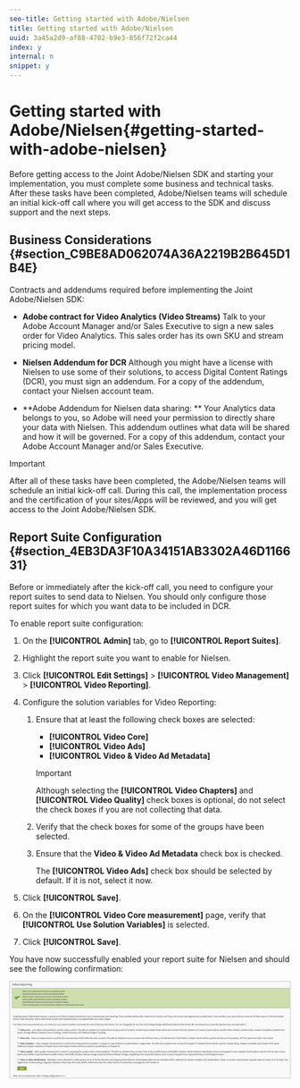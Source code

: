 ```yaml
---
seo-title: Getting started with Adobe/Nielsen
title: Getting started with Adobe/Nielsen
uuid: 3a45a2d9-af88-4702-b9e3-856f72f2ca44
index: y
internal: n
snippet: y
---
```


# Getting started with Adobe/Nielsen{#getting-started-with-adobe-nielsen}

Before getting access to the Joint Adobe/Nielsen SDK and starting your implementation, you must complete some business and technical tasks. After these tasks have been completed, Adobe/Nielsen teams will schedule an initial kick-off call where you will get access to the SDK and discuss support and the next steps.

## Business Considerations {#section_C9BE8AD062074A36A2219B2B645D1B4E}

Contracts and addendums required before implementing the Joint Adobe/Nielsen SDK:

* **Adobe contract for Video Analytics (Video Streams)** Talk to your Adobe Account Manager and/or Sales Executive to sign a new sales order for Video Analytics. This sales order has its own SKU and stream pricing model. 

* **Nielsen Addendum for DCR** Although you might have a license with Nielsen to use some of their solutions, to access Digital Content Ratings (DCR), you must sign an addendum. For a copy of the addendum, contact your Nielsen account team. 

* **Adobe Addendum for Nielsen data sharing: ** Your Analytics data belongs to you, so Adobe will need your permission to directly share your data with Nielsen. This addendum outlines what data will be shared and how it will be governed. For a copy of this addendum, contact your Adobe Account Manager and/or Sales Executive.

>[!IMPORTANT]
>
>After all of these tasks have been completed, the Adobe/Nielsen teams will schedule an initial kick-off call. During this call, the implementation process and the certification of your sites/Apps will be reviewed, and you will get access to the Joint Adobe/Nielsen SDK.

## Report Suite Configuration {#section_4EB3DA3F10A34151AB3302A46D116631}

Before or immediately after the kick-off call, you need to configure your report suites to send data to Nielsen. You should only configure those report suites for which you want data to be included in DCR.

To enable report suite configuration:

1. On the **[!UICONTROL Admin]** tab, go to **[!UICONTROL Report Suites]**. 

1. Highlight the report suite you want to enable for Nielsen. 
1. Click **[!UICONTROL Edit Settings]** > **[!UICONTROL Video Management]** > **[!UICONTROL Video Reporting]**. 
1. Configure the solution variables for Video Reporting:

    1. Ensure that at least the following check boxes are selected:

        * **[!UICONTROL Video Core]** 
        * **[!UICONTROL Video Ads]** 
        * **[!UICONTROL Video & Video Ad Metadata]**

       >[!IMPORTANT]
       >
       >Although selecting the **[!UICONTROL Video Chapters]** and **[!UICONTROL Video Quality]** check boxes is optional, do not select the check boxes if you are not collecting that data.

    1. Verify that the check boxes for some of the groups have been selected. 
    1. Ensure that the **Video & Video Ad Metadata** check box is checked.

       The **[!UICONTROL Video Ads]** check box should be selected by default. If it is not, select it now.

1. Click **[!UICONTROL Save]**. 
1. On the **[!UICONTROL Video Core measurement]** page, verify that **[!UICONTROL Use Solution Variables]** is selected. 

1. Click **[!UICONTROL Save]**.

You have now successfully enabled your report suite for Nielsen and should see the following confirmation:

<a id="fig_D7AE4A27F67049FCB77E99FDDCD75249"></a>

![](assets/successful_save.png)

